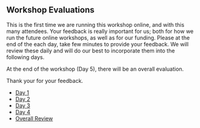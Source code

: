 ## Workshop Evaluations

This is the first time we are running this workshop online, and with this many attendees. Your feedback is really important for us; both for how we run the future online workshops, as well as for our funding. Please at the end of the each day, take few minutes to provide your feedback. We will review these daily and will do our best to incorporate them into the following days. 

At the end of the workshop (Day 5), there will be an overall evaluation. 

Thank your for your feedback. 

* [Day 1](https://forms.gle/ijvREUvbBvmigCjA7)
* [Day 2](https://forms.gle/1wWSuW2mkRuMHnSZ6)
* [Day 3](https://forms.gle/1Hf1to8DG4W7H3Vs5)
* [Day 4](https://forms.gle/rLgvXwzPTuSCPDkY7)
* [Overall Review](https://forms.gle/LBi6evvkwiwxEPgs6)